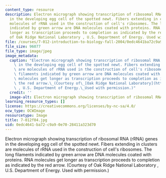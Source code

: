 ```yaml
---
content_type: resource
description: Electron micrograph showing transcription of ribosomal RNA (rRNA) genes
  in the developing egg cell of the spotted newt. Fibers extending in clusters are
  molecules of rRNA used in the construction of cell's ribosomes. The long filaments
  indicated by green arrow are DNA molecules coated with proteins. RNA molecules get
  longer as transcription proceeds to completion as indicated by the red arrow. (Courtesy
  of Oak Ridge National Laboratory , U.S. Department of Energy. Used with permission.)
file: /courses/7-012-introduction-to-biology-fall-2004/0edc4641ba72c9a90e7028411a323d70_7-012f04.jpg
file_size: 96077
file_type: image/jpeg
image_metadata:
  caption: "Electron micrograph showing transcription of ribosomal RNA (rRNA) genes\
    \ in the developing egg cell of the spotted newt. Fibers extending in clusters\
    \ are molecules of rRNA used in the construction of cell's ribosomes. The long\
    \ filaments indicated by green arrow are DNA molecules coated with proteins. RNA\
    \ molecules get longer as transcription proceeds to completion as indicated by\
    \ the red arrow.\_(Courtesy of\_[Oak Ridge National Laboratory](http://www.ornl.gov/)\
    \ , U.S. Department of Energy.\_Used with permission.)"
  credit: ''
  image-alt: Electron micrograph showing transcription of ribosomal RNA genes.
learning_resource_types: []
license: https://creativecommons.org/licenses/by-nc-sa/4.0/
ocw_type: OCWImage
resourcetype: Image
title: 7-012f04.jpg
uid: 0edc4641-ba72-c9a9-0e70-28411a323d70
---
```

Electron micrograph showing transcription of ribosomal RNA (rRNA) genes in the developing egg cell of the spotted newt. Fibers extending in clusters are molecules of rRNA used in the construction of cell's ribosomes. The long filaments indicated by green arrow are DNA molecules coated with proteins. RNA molecules get longer as transcription proceeds to completion as indicated by the red arrow. (Courtesy of Oak Ridge National Laboratory , U.S. Department of Energy. Used with permission.)